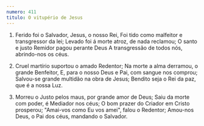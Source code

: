 ```yaml
---
numero: 411
titulo: O vitupério de Jesus
---
```

1. Ferido foi o Salvador, Jesus, o nosso Rei,
   Foi tido como malfeitor e transgressor da lei;
   Levado foi á morte atroz, de nada reclamou;
   O santo e justo Remidor pagou perante Deus
   A transgressão de todos nós, abrindo-nos os céus.

2. Cruel martírio suportou o amado Redentor;
   Na morte a alma derramou, o grande Benfeitor,
   E, para o nosso Deus e Pai, com sangue nos comprou;
   Salvou-se grande multidão na obra de Jesus;
   Bendito seja o Rei da paz, que é a nossa Luz.

3. Morreu o Justo pelos maus, por grande amor de Deus;
   Saiu da morte com poder, é Mediador nos céus;
   O bom prazer do Criador em Cristo prosperou;
   "Amai-vos como Eu vos amei", falou o Redentor;
   Amou-nos Deus, o Pai dos céus, mandando o Salvador.
